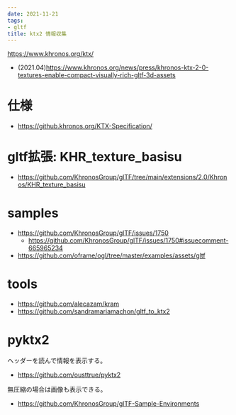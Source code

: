 ```yaml
---
date: 2021-11-21
tags:
- gltf
title: ktx2 情報収集
---
```


https://www.khronos.org/ktx/
* (2021.04)https://www.khronos.org/news/press/khronos-ktx-2-0-textures-enable-compact-visually-rich-gltf-3d-assets

# 仕様

* https://github.khronos.org/KTX-Specification/

# gltf拡張: KHR_texture_basisu

* https://github.com/KhronosGroup/glTF/tree/main/extensions/2.0/Khronos/KHR_texture_basisu

# samples

* https://github.com/KhronosGroup/glTF/issues/1750
    * https://github.com/KhronosGroup/glTF/issues/1750#issuecomment-665965234
* https://github.com/oframe/ogl/tree/master/examples/assets/gltf

# tools

* https://github.com/alecazam/kram
* https://github.com/sandramariamachon/gltf_to_ktx2

# pyktx2

ヘッダーを読んで情報を表示する。

* https://github.com/ousttrue/pyktx2

無圧縮の場合は画像も表示できる。

* https://github.com/KhronosGroup/glTF-Sample-Environments

